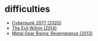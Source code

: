 # difficulties

* [Cyberpunk 2077 (2020)](cyberpunk2077-2020.md)
* [The Evil Within (2014)](evil-within-2014.md)
* [Metal Gear Rising: Revengeance (2013)](mgr-2013.md)
